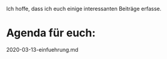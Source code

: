 

Ich hoffe, dass ich euch einige interessanten Beiträge erfasse. 


# Agenda für euch:

2020-03-13-einfuehrung.md 
